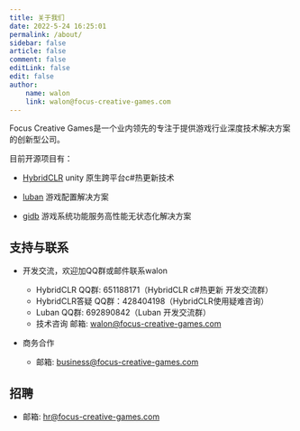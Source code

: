 ```yaml
---
title: 关于我们
date: 2022-5-24 16:25:01
permalink: /about/
sidebar: false
article: false
comment: false
editLink: false
edit: false
author:
    name: walon
    link: walon@focus-creative-games.com
---
```


Focus Creative Games是一个业内领先的专注于提供游戏行业深度技术解决方案的创新型公司。

目前开源项目有：

- [HybridCLR](https://github.com/focus-creative-games/hybridclr) unity 原生跨平台c#热更新技术
- [luban](https://github.com/focus-creative-games/luban) 游戏配置解决方案

- [gidb](https://github.com/focus-creative-games/zhugedb) 游戏系统功能服务高性能无状态化解决方案

## 支持与联系

* 开发交流，欢迎加QQ群或邮件联系walon
  * HybridCLR QQ群: 651188171（HybridCLR c#热更新 开发交流群）
  * HybridCLR答疑 QQ群：428404198（HybridCLR使用疑难咨询） 
  * Luban QQ群: 692890842（Luban 开发交流群）
  * 技术咨询 邮箱: walon@focus-creative-games.com

* 商务合作
  * 邮箱: business@focus-creative-games.com

## 招聘

* 邮箱: hr@focus-creative-games.com
